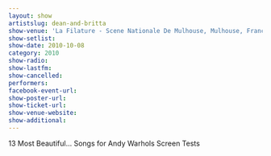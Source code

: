 ```yaml
---
layout: show
artistslug: dean-and-britta
show-venue: 'La Filature - Scene Nationale De Mulhouse, Mulhouse, France'
show-setlist: 
show-date: 2010-10-08
category: 2010
show-radio: 
show-lastfm: 
show-cancelled: 
performers: 
facebook-event-url: 
show-poster-url: 
show-ticket-url: 
show-venue-website: 
show-additional: 
---
```


13 Most Beautiful... Songs for Andy Warhols Screen Tests
